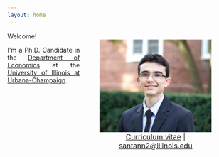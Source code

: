 ```yaml
---
layout: home
---
```


 <style type="text/css">
  figure, div.figure {
      float: right;
      width: 50%;
      text-align: center;
      font-size: smaller;
      padding: 0.4em;
      text-indent: 0;
    }
  </style>
  
  <style>
   p.ex1 {
    max-width: 300px;
    }
 </style>

<figure>
<img src="./files/profile.jpg" alt="profile" style="width: 360px;" align="right" />
<figcaption align="right"><p align="center"><font size="3"> <a class="page-link" href="/files/vpsantanna_CV.pdf"><i class="fa fa-file-pdf-o"></i> Curriculum vitae</a> | <a href="mailto:santann2@illinois.edu"> <i class="fa fa-envelope"></i> santann2@illinois.edu</a> </font></p></figcaption>
</figure>

Welcome! <br/>
<p style="text-align:justify" class="ex1">I'm a Ph.D. Candidate in the <a href="http://www.economics.illinois.edu" target="_blank">Department of Economics</a> at the <a href="https://illinois.edu/" target="_blank">University of Illinois at Urbana-Champaign</a>. </p>
